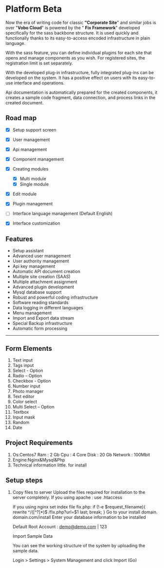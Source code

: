 # Platform Beta

Now the era of writing code for classic **"Corporate Site**" and similar jobs is over
"**Vobo Cloud**" is powered by the " **Fix Framework**" developed specifically for the sass backbone structure. It is used quickly and functionally thanks to its easy-to-access encoded infrastructure in plain language.

With the sass feature, you can define individual plugins for each site that opens and manage components as you wish. For registered sites, the registration limit is set separately.

With the developed plug-in infrastructure, fully integrated plug-ins can be developed on the system. It has a positive effect on users with its easy-to-use interface and operations.

Api documentation is automatically prepared for the created components, it creates a sample code fragment, data connection, and process links in the created document.

## Road map

- [x] Setup support screen
- [x] User management
- [x] Api management
- [x] Component management
- [x] Creating modules
     - [x] Multi module
     - [x] Single module
- [x] Edit module
- [x] Plugin management
- [ ] Interface language management (Default English)
- [x] Interface customization



## Features

- Setup assistant
- Advanced user management
- User authority management
- Api key management
- Automatic API document creation
- Multiple site creation (SAAS)
- Multiple attachment assignment
- Advanced plugin development
- Mysql database support
- Robust and powerful coding infrastructure
- Software reading standards
- Data logging in different languages
- Menu management
- Import and Export data stream
- Special Backup infrastructure
- Automatic form processing
------------

## Form Elements

1. Text input
2. Tags input
3. Select - Option
4. Radio – Option
5. Checkbox - Option
6. Number input
7. Photo manager
8. Text editor
9. Color select
10. Multi Select – Option
11. Textbox
12. Input mask
13. Random
14. Date

## Project Requirements
1. Os:Centos7
	 Ram : 2 Gb
	Cpu : 4 Core
	Disk : 20 Gb
	Network : 100Mbit
2. Engine:Nginx&Mysql&Php
3. Technical information little. for install

## Setup steps

1. Copy files to server Upload the files required for installation to the server completely.
If you using apache : use .htaccess

	If you using nginx set index file fix.php:
		if (!-e $request_filename){
		rewrite ^/([^?]*)$ /fix.php?url=$1 last; break;
		}
Go to your install domain. domain.com/install Enter your database information to be installed

	Default Root Account : demo@demo.com | 123

	Import Sample Data

	You can see the working structure of the system by uploading the sample data.

	Login > Settings > System Management and click Import (Go)



